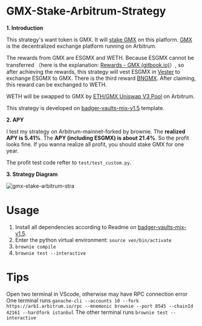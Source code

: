 
# GMX-Stake-Arbitrum-Strategy

**1. Introduction**

This strategy's want token is GMX. It will  [stake GMX](https://gmx.io/earn) on this platform. [GMX ](https://gmx.io/)is the decentralized exchange platform running on Arbitrum. 

The rewards from GMX are ESGMX and WETH. Because ESGMX cannot be transferred （here is the explanation: [Rewards - GMX (gitbook.io)](https://gmxio.gitbook.io/gmx/rewards#escrowed-gmx)）,  so after achieving the rewards, this strategy will vest ESGMX in [Vester](https://arbiscan.io/address/0x199070DDfd1CFb69173aa2F7e20906F26B363004#code) to exchange ESGMX to GMX. There is the third reward [BNGMX](https://gmxio.gitbook.io/gmx/rewards#multiplier-points). After claiming, this reward can be exchanged to WETH. 

WETH will be swapped to GMX by [ETH/GMX Uniswap V3 Pool](https://info.uniswap.org/#/arbitrum/pools/0x80a9ae39310abf666a87c743d6ebbd0e8c42158e) on Arbitrum.

This strategy is developed on [badger-vaults-mix-v1.5](https://github.com/Badger-Finance/badger-vaults-mix-v1.5) template. 

**2. APY**

I test my strategy on Arbitrum-mainnet-forked by brownie. The **realized APY is 5.41%**. The **APY (including ESGMX) is about 21.4%**. So the profit looks fine. If you wanna realize all profit, you should stake GMX for one year.  

The profit test code refter to `test/test_custom.py`.

**3. Strategy Diagram**

![gmx-stake-arbitrum-stra](https://github.com/twpony/file/blob/main/gmxstakestra.png)



# Usage

1) Install all dependencies according to Readme on [badger-vaults-mix-v1.5](https://github.com/Badger-Finance/badger-vaults-mix-v1.5).
2) Enter the python virtual environment:  `source ven/bin/activate`
3) `brownie compile`
4)  `brownie test --interactive`

# Tips
Open two terminal in VScode, otherwise may have RPC connection error
One terminal runs `ganache-cli --accounts 10 --fork https://arb1.arbitrum.io/rpc --mnemonic brownie --port 8545 --chainId 42161 --hardfork istanbul`
The other terminal runs `brownie test --interactive`







